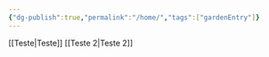 ```yaml
---
{"dg-publish":true,"permalink":"/home/","tags":["gardenEntry"]}
---
```


[[Teste\|Teste]]
[[Teste 2\|Teste 2]]

